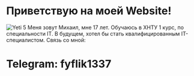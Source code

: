# Приветствую на моей Website!
![Yeti 5](https://github.com/globo22222/Website-/blob/main/%D0%91%D0%B5%D0%B7%20%D0%BD%D0%B0%D0%B7%D0%B2%D0%B0%D0%BD%D0%B8%D1%8F.png)
Меня зовут Михаил, мне 17 лет. Обучаюсь в ХНТУ 1 курс, по специальности IT.
В будущем, хотел бы стать квалифицированным IT-специалистом.
Связь со мной:
# Telegram: fyflik1337
